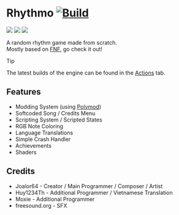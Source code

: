 # Rhythmo [![Build](https://github.com/JoaTH-Team/Rhythmo-SC/actions/workflows/main.yml/badge.svg)](https://github.com/JoaTH-Team/Rhythmo-SC/actions/workflows/main.yml)
![](https://img.shields.io/github/repo-size/JoaTH-Team/Rhythmo-SC)
![](https://img.shields.io/github/issues/JoaTH-Team/Rhythmo-SC)
![](https://img.shields.io/badge/balls-in_your_jaws-green)

A random rhythm game made from scratch. <br>
Mostly based on [FNF](https://github.com/FunkinCrew/Funkin/), go check it out!

> [!TIP]
> The latest builds of the engine can be found in the [Actions](https://github.com/JoaTH-Team/Rhythmo-SC/actions) tab.

## Features
* Modding System (using [Polymod](https://github.com/larsiusprime/polymod/))
* Softcoded Song / Credits Menu
* Scripting System / Scripted States
* RGB Note Coloring
* Language Translations
* Simple Crash Handler
* Achievements
* Shaders

## Credits
* Joalor64 - Creator / Main Programmer / Composer / Artist
* Huy1234Th - Additional Programmer / Vietnamese Translation
* Moxie - Additional Programmer
* freesound.org - SFX